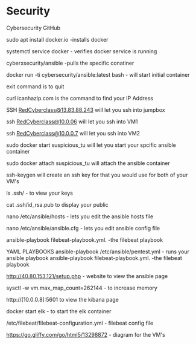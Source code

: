 # Security
Cybersecurity GitHub

sudo apt install docker.io -installs docker

systemctl service docker - verifies docker service is running

cyberxsecurity/ansible -pulls the specific conatiner

docker run -ti cybersecurity/ansible:latest bash - will start initial container

exit command is to quit

curl icanhazip.com is the command to find your IP Address

SSH RedCyberclass@13.83.88.243 will let you ssh into jumpbox

ssh RedCyberclass@10.0.06 will let you ssh into VM1

ssh RedCyberclass@10.0.0.7 will let you ssh into VM2

sudo docker start suspicious_tu will let you start your spcific ansible container

sudo docker attach suspicious_tu will attach the ansible container

ssh-keygen will create an ssh key for that you would use for both of your VM's

ls .ssh/ - to view your keys

cat .ssh/id_rsa.pub to display your public

nano /etc/ansible/hosts - lets you edit the ansible hosts file

nano /etc/ansible/ansible.cfg - lets you edit ansible config file

ansible-playbook filebeat-playbook.yml. -the filebeat playbook

YAML PLAYBOOKS
ansible-playbook /etc/ansible/pentest.yml  - runs your ansible playbook
ansible-playbook filebeat-playbook.yml. -the filebeat playbook

http://40.80.153.121/setup.php - website to view the ansible page

sysctl -w vm.max_map_count=262144 - to increase memory

http://[10.0.0.8]:5601 to view the kibana page

docker start elk - to start the elk container

/etc/filebeat/filebeat-configuration.yml - filebeat config file



https://go.gliffy.com/go/html5/13298872 - diagram for the VM's
